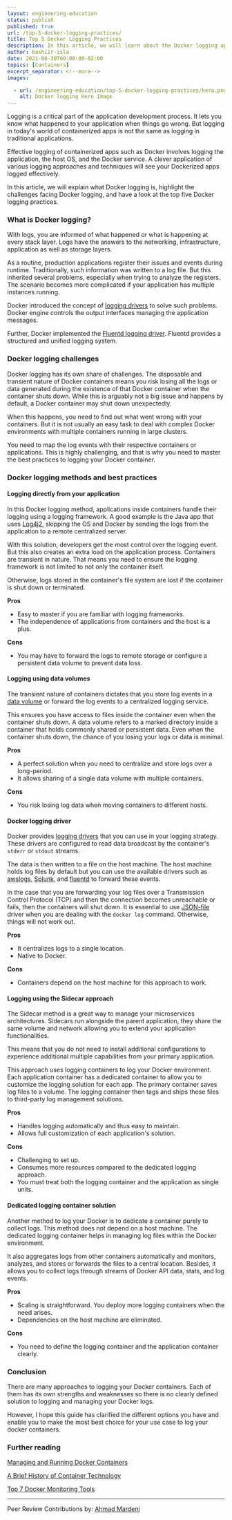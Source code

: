 ```yaml
---
layout: engineering-education
status: publish
published: true
url: /top-5-docker-logging-practices/
title: Top 5 Docker Logging Practices
description: In this article, we will learn about the Docker logging approaches, Docker logging challenges, and finally the pros and cons for the different logging methods.
author: bashiir-isla
date: 2021-06-30T00:00:00-02:00
topics: [Containers]
excerpt_separator: <!--more-->
images:

  - url: /engineering-education/top-5-docker-logging-practices/hero.png
    alt: Docker logging Hero Image
---
```

Logging is a critical part of the application development process. It lets you know what happened to your application when things go wrong. But logging in today's world of containerized apps is not the same as logging in traditional applications.
<!--more-->
Effective logging of containerized apps such as Docker involves logging the application, the host OS, and the Docker service. A clever application of various logging approaches and techniques will see your Dockerized apps logged effectively. 

In this article, we will explain what Docker logging is, highlight the challenges facing Docker logging, and have a look at the top five Docker logging practices.

### What is Docker logging?
With logs, you are informed of what happened or what is happening at every stack layer. Logs have the answers to the networking, infrastructure, application as well as storage layers.

As a routine, production applications register their issues and events during runtime. Traditionally, such information was written to a log file. But this inherited several problems, especially when trying to analyze the registers. The scenario becomes more complicated if your application has multiple instances running.

Docker introduced the concept of [logging drivers](https://docs.docker.com/config/containers/logging/configure) to solve such problems. Docker engine controls the output interfaces managing the application messages.

Further, Docker implemented the [Fluentd logging driver](https://docs.docker.com/config/containers/logging/fluentd/). Fluentd provides a structured and unified logging system.

### Docker logging challenges
Docker logging has its own share of challenges. The disposable and transient nature of Docker containers means you risk losing all the logs or data generated during the existence of that Docker container when the container shuts down. While this is arguably not a big issue and happens by default, a Docker container may shut down unexpectedly.

When this happens, you need to find out what went wrong with your containers. But it is not usually an easy task to deal with complex Docker environments with multiple containers running in large clusters.

You need to map the log events with their respective containers or applications. This is highly challenging, and that is why you need to master the best practices to logging your Docker container.

### Docker logging methods and best practices

#### Logging directly from your application
In this Docker logging method, applications inside containers handle their logging using a logging framework. A good example is the Java app that uses [Log4j2](https://logging.apache.org/log4j/2.x/), skipping the OS and Docker by sending the logs from the application to a remote centralized server.

With this solution, developers get the most control over the logging event. But this also creates an extra load on the application process. Containers are transient in nature. That means you need to ensure the logging framework is not limited to not only the container itself.

Otherwise, logs stored in the container's file system are lost if the container is shut down or terminated.

**Pros**
- Easy to master if you are familiar with logging frameworks.
- The independence of applications from containers and the host is a plus.

**Cons**
- You may have to forward the logs to remote storage or configure a persistent data volume to prevent data loss.

#### Logging using data volumes
The transient nature of containers dictates that you store log events in a [data volume](https://docs.docker.com/storage/volumes/) or forward the log events to a centralized logging service.

This ensures you have access to files inside the container even when the container shuts down. A data volume refers to a marked directory inside a container that holds commonly shared or persistent data. Even when the container shuts down, the chance of you losing your logs or data is minimal.

**Pros**
- A perfect solution when you need to centralize and store logs over a long-period.
- It allows sharing of a single data volume with multiple containers.

**Cons**
- You risk losing log data when moving containers to different hosts.

#### Docker logging driver
Docker provides [logging drivers](https://docs.docker.com/config/containers/logging/configure/) that you can use in your logging strategy. These drivers are configured to read data broadcast by the container's `stderr` or `stdout` streams.

The data is then written to a file on the host machine. The host machine holds log files by default but you can use the available drivers such as [awslogs](https://docs.amazonaws.cn/en_us/AmazonECS/latest/userguide/using_awslogs.html), [Splunk](https://www.splunk.com/), and [fluentd](https://www.fluentd.org/) to forward these events.

In the case that you are forwarding your log files over a Transmission Control Protocol (TCP) and then the connection becomes unreachable or fails, then the containers will shut down. It is essential to use [JSON-file](https://docs.docker.com/config/containers/logging/json-file/) driver when you are dealing with the `docker log` command. Otherwise, things will not work out.

**Pros**
- It centralizes logs to a single location.
- Native to Docker.

**Cons**
- Containers depend on the host machine for this approach to work.

#### Logging using the Sidecar approach
The Sidecar method is a great way to manage your microservices architectures. Sidecars run alongside the parent application, they share the same volume and network allowing you to extend your application functionalities.

This means that you do not need to install additional configurations to experience additional multiple capabilities from your primary application.

This approach uses logging containers to log your Docker environment. Each application container has a dedicated container to allow you to customize the logging solution for each app. The primary container saves log files to a volume. The logging container then tags and ships these files to third-party log management solutions.

**Pros**
- Handles logging automatically and thus easy to maintain.
- Allows full customization of each application's solution.

**Cons**
- Challenging to set up.
- Consumes more resources compared to the dedicated logging approach.
- You must treat both the logging container and the application as single units.

#### Dedicated logging container solution
Another method to log your Docker is to dedicate a container purely to collect logs. This method does not depend on a host machine. The dedicated logging container helps in managing log files within the Docker environment.

It also aggregates logs from other containers automatically and monitors, analyzes, and stores or forwards the files to a central location. Besides, it allows you to collect logs through streams of Docker API data, stats, and log events.

**Pros**
- Scaling is straightforward. You deploy more logging containers when the need arises.
- Dependencies on the host machine are eliminated.

**Cons**
- You need to define the logging container and the application container clearly.

### Conclusion
There are many approaches to logging your Docker containers. Each of them has its own strengths and weaknesses so there is no clearly defined solution to logging and managing your Docker logs.

However, I hope this guide has clarified the different options you have and enable you to make the most best choice for your use case to log your docker containers.

### Further reading
[Managing and Running Docker Containers](/engineering-education/running-and-managing-docker/)

[A Brief History of Container Technology](/engineering-education/history-of-container-technology/)

[Top 7 Docker Monitoring Tools](/engineering-education/top-7-docker-container-monitoring-tools/)

---
Peer Review Contributions by: [Ahmad Mardeni](/engineering-education/authors/ahmad-mardeni/)

